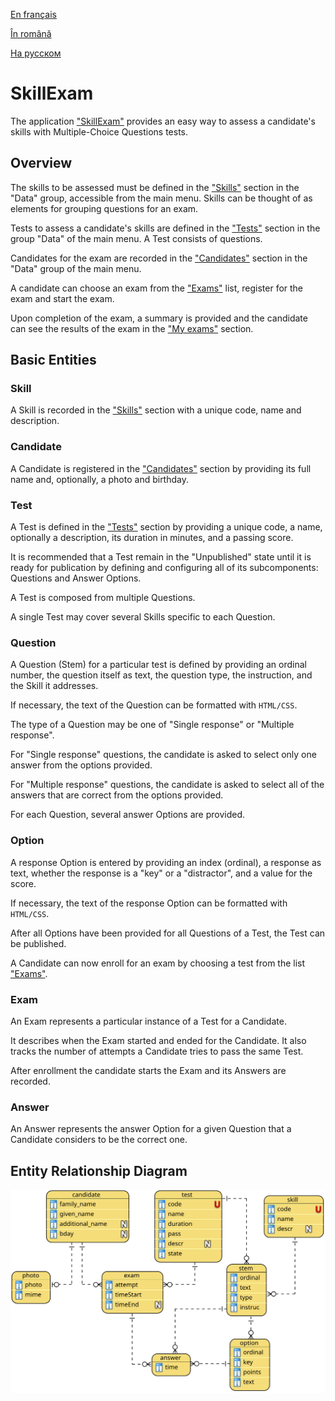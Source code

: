 
[En français](https://github.com/ciukstar/skillexam/blob/master/README.fr.md)  

[În română](https://github.com/ciukstar/skillexam/blob/master/README.ro.md)  

[На русском](https://github.com/ciukstar/skillexam/blob/master/README.ru.md)

# SkillExam

The application ["SkillExam"](https://skillexam-jvkm574lia-de.a.run.app) provides an easy way to assess a candidate's skills with Multiple-Choice Questions tests.

## Overview

The skills to be assessed must be defined in the ["Skills"](https://skillexam-jvkm574lia-de.a.run.app/admin/skills) section in the "Data" group, accessible from the main menu. Skills can be thought of as elements for grouping questions for an exam.

Tests to assess a candidate's skills are defined in the ["Tests"](https://skillexam-jvkm574lia-de.a.run.app/admin/tests) section in the group "Data" of the main menu. A Test consists of questions.

Candidates for the exam are recorded in the ["Candidates"](https://skillexam-jvkm574lia-de.a.run.app/admin/candidates) section in the "Data" group of the main menu.

A candidate can choose an exam from the ["Exams"](https://skillexam-jvkm574lia-de.a.run.app) list, register for the exam and start the exam.

Upon completion of the exam, a summary is provided and the candidate can see the results of the exam in the ["My exams"](https://skillexam-jvkm574lia-de.a.run.app/my-exams) section.

## Basic Entities

### Skill
A Skill is recorded in the ["Skills"](https://skillexam-jvkm574lia-de.a.run.app/admin/skills) section with a unique code, name and description.

### Candidate
A Candidate is registered in the ["Candidates"](https://skillexam-jvkm574lia-de.a.run.app/admin/candidates) section by providing its full name and, optionally, a photo and birthday.

### Test
A Test is defined in the ["Tests"](https://skillexam-jvkm574lia-de.a.run.app/admin/tests) section by providing a unique code, a name, optionally a description, its duration in minutes, and a passing score.

It is recommended that a Test remain in the "Unpublished" state until it is ready for publication by defining and configuring all of its subcomponents: Questions and Answer Options.

A Test is composed from multiple Questions.

A single Test may cover several Skills specific to each Question.

### Question
A Question (Stem) for a particular test is defined by providing an ordinal number, the question itself as text, the question type, the instruction, and the Skill it addresses.

If necessary, the text of the Question can be formatted with ```HTML/CSS```.

The type of a Question may be one of "Single response" or "Multiple response".

For "Single response" questions, the candidate is asked to select only one answer from the options provided.

For "Multiple response" questions, the candidate is asked to select all of the answers that are correct from the options provided.

For each Question, several answer Options are provided.

### Option

A response Option is entered by providing an index (ordinal), a response as text, whether the response is a "key" or a "distractor", and a value for the score.

If necessary, the text of the response Option can be formatted with ```HTML/CSS```.

After all Options have been provided for all Questions of a Test, the Test can be published.

A Candidate can now enroll for an exam by choosing a test from the list ["Exams"](https://skillexam-jvkm574lia-de.a.run.app).

### Exam

An Exam represents a particular instance of a Test for a Candidate.

It describes when the Exam started and ended for the Candidate. It also tracks the number of attempts a Candidate tries to pass the same Test.

After enrollment the candidate starts the Exam and its Answers are recorded.

### Answer

An Answer represents the answer Option for a given Question that a Candidate considers to be the correct one.

## Entity Relationship Diagram

![Entity Relationship Diagram](static/img/SkillExam-ERD.svg)

